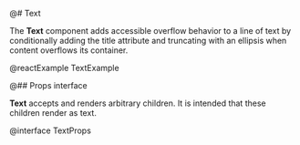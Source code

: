 @# Text

The **Text** component adds accessible overflow behavior to a line of text by conditionally adding the title attribute
and truncating with an ellipsis when content overflows its container.

@reactExample TextExample

@## Props interface

**Text** accepts and renders arbitrary children. It is intended that these children render as text.

@interface TextProps
